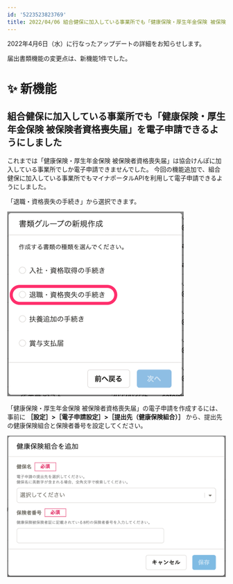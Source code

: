 ```yaml
---
id: '5223523823769'
title: 2022/04/06 組合健保に加入している事業所でも「健康保険・厚生年金保険 被保険者資格喪失届」を電子申請できるようにしました
---
```

2022年4月6日（水）に行なったアップデートの詳細をお知らせします。

届出書類機能の変更点は、新機能1件でした。

# ✨ 新機能

## 組合健保に加入している事業所でも「健康保険・厚生年金保険 被保険者資格喪失届」を電子申請できるようにしました

これまでは「健康保険・厚生年金保険 被保険者資格喪失届」は協会けんぽに加入している事業所でしか電子申請できませんでした。
今回の機能追加で、組合健保に加入している事業所でもマイナポータルAPIを利用して電子申請できるようにしました。

「退職・資格喪失の手続き」から選択できます。

![書類の種類の選択画面](./00_mceclip0.png)

「健康保険・厚生年金保険 被保険者資格喪失届」の電子申請を作成するには、事前に **［設定］>［電子申請設定］>［提出先（健康保険組合）］** から、提出先の健康保険組合と保険者番号を設定してください。

![健康保険組合を設定するダイアログ](./01_mceclip0.png)
